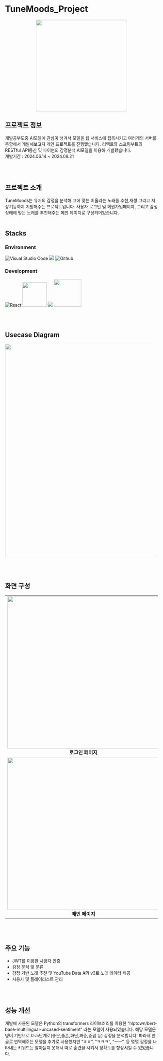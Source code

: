 # TuneMoods_Project
<p align="center">
<img src="https://github.com/Ryanch0/TuneMoods_Project/assets/165358637/01b4d99c-c793-4ec9-b2b4-d084e9506009" width="300px"/>
</p>

## 프로젝트 정보
개발공부도중 AI모델에 관심이 생겨서 모델을 웹 서비스에 접목시키고 여러개의 서버를 통합해서 개발해보고자 개인 프로젝트를 진행했습니다. 리액트와 스프링부트의 RESTful API통신 및 파이썬의 감정분석 AI모델을 이용해 개발했습니다.
<br/>
개발기간 : 2024.06.14 ~ 2024.06.21

<br></br>
## 프로젝트 소개
TuneMoods는 유저의 감정을 분석해 그에 맞는 어울리는 노래를 추천,재생 그리고 저장기능까지 지원해주는 프로젝트입니다. 사용자 로그인 및 회원가입페이지, 그리고 감정 상태에 맞는 노래를 추천해주는 메인 페이지로 구성되어있습니다.
<br></br> 

## Stacks
### Environment
![Visual Studio Code](https://img.shields.io/badge/Visual%20Studio%20Code-007ACC?style=for-the-badge&logo=Visual%20Studio%20Code&logoColor=white)
<img src="https://img.shields.io/badge/IntelliJ_IDEA-000000.svg?style=for-the-badge&logo=intellij-idea&logoColor=white"/>
![Github](https://img.shields.io/badge/GitHub-181717?style=for-the-badge&logo=GitHub&logoColor=white)             


### Development
![React](https://img.shields.io/badge/React-20232A?style=for-the-badge&logo=react&logoColor=61DAFB)
<img src="https://img.shields.io/badge/Flask-000000?style=flat-square&logo=flask&logoColor=white" width=80px/>
<img src="https://img.shields.io/badge/springboot-6DB33F?style=for-the-badge&logo=springboot&logoColor=white">
<img src="https://img.shields.io/badge/MySQL-4479A1?style=flat-square&logo=MySQL&logoColor=white" width=90px/>


<br></br>
## Usecase Diagram
<p align="center">
<img src="https://github.com/Ryanch0/TuneMoods_Project/assets/165358637/e1c2ae4e-7501-4155-a838-ede934a61b55" width="700px"/>
</p>

<br></br>
## 화면 구성
<table style="width:100%">
  <tr>
    <td align="center">
      <img src="https://github.com/Ryanch0/TuneMoods_Project/assets/165358637/e5b12e4d-15d3-499e-9327-f599b9e4c7cf" width="500px" />
      <br>
      <b>로그인 페이지</b>
    </td>
    <td align="center">
      <img src="https://github.com/Ryanch0/TuneMoods_Project/assets/165358637/5250cc99-6e4b-4007-a352-4a909fdd9486" width="500px" />
      <br>
      <b>회원가입 페이지</b>
    </td>
  </tr>
  <tr>
    <td align="center">
      <img src="https://github.com/Ryanch0/TuneMoods_Project/assets/165358637/f25b9110-cc51-4e82-8199-98f582ffc8db" width="500px" />
      <br>
      <b>메인 페이지</b>
    </td>
    <td align="center">
      <img src="https://github.com/Ryanch0/TuneMoods_Project/assets/165358637/31f8cc52-4945-42b4-994a-27003c5209f8" width="500px" />
      <br>
      <b>플레이리스트 재생</b>
    </td>
  </tr>
</table>

<br></br>
## 주요 기능
- JWT를 이용한 사용자 인증
- 감정 분석 및 분류
- 감정 기반 노래 추천 및 YouTube Data API v3로 노래 데이터 제공
- 사용자 및 플레이리스트 관리

<br></br>
## 성능 개선
개발에 사용된 모델은 Python의 transformers 라이브러리를 이용한 “nlptown/bert-base-multilingual-uncased-sentiment” 라는 모델이 사용되었습니다. 해당 모델은 영어 기반으로 0~5단계로(좋은,슬픈,화난,짜증,중립 등) 감정을 분석합니다. 따라서 한글로 번역해주는 모델을 추가로 사용했지만 “ㅎㅎ”, “ㅋㅋㅋ”, “ㅡㅡ”, 등 몇몇 감정을 나타내는 키워드는 알아듣지 못해서 따로 훈련을 시켜서 정확도를 향상시킬 수 있었습니다.
